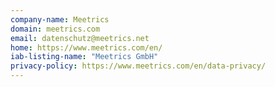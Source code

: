 ```yaml
---
company-name: Meetrics
domain: meetrics.com
email: datenschutz@meetrics.net
home: https://www.meetrics.com/en/
iab-listing-name: "Meetrics GmbH"
privacy-policy: https://www.meetrics.com/en/data-privacy/
---
```




